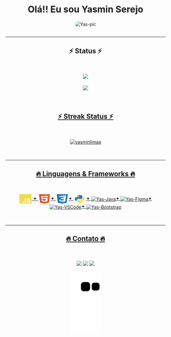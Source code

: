 <h1 align="center"> Olá!! Eu sou Yasmin Serejo </h1>

<div align="center">
  <img align="center" alt="Yas-pic" height="200" style="border-radius:50px;"    
       src="https://media.discordapp.net/attachments/889656111890833429/952983667800694804/yas-pic.gif"><br><br>
 </div>
  
  <hr>
 
<h2 align="center">⚡ Status ⚡ </h2> <br><br>
<div align="center">
  <a href="https://github.com/yasminlimaa">
  <img height="180em" src="https://github-readme-stats.vercel.app/api?username=yasminlimaa&show_icons=true&theme=radical&include_all_commits=true&count_private=true"/><br><br>
  <img height="180em" src="https://github-readme-stats.vercel.app/api/top-langs/?username=yasminlimaa&layout=compact&langs_count=7&theme=radical"/>
</div><br><br>

<h2 align="center">⚡ Streak Status ⚡ </h2> <br><br>
<div align="center">
  <a href="https://github.com/yasminlimaa">
  <img height="180em" src="http://github-readme-streak-stats.herokuapp.com/?user=yasminlimaa&theme=radical&date_format=j%20M%5B%20Y%5D" alt="yasminlimaa" />
</div><br><br>
  
<hr>
  <h2 align="center">🔥 Linguagens & Frameworks 🔥 </h2>
<div style="display: inline_block" align="center" ><br><br>
  <img align="center"  alt="Yas-Js" height="30" width="40" src="https://raw.githubusercontent.com/devicons/devicon/master/icons/javascript/javascript-plain.svg">	&#10022;
  <img align="center" alt="Yas-HTML" height="30" width="40" src="https://raw.githubusercontent.com/devicons/devicon/master/icons/html5/html5-original.svg">&#10022;
  <img align="center" alt="Yas-CSS" height="30" width="40" src="https://raw.githubusercontent.com/devicons/devicon/master/icons/css3/css3-original.svg">&#10022;
  <img align="center" alt="Yas-Python" height="30" width="40" src="https://raw.githubusercontent.com/devicons/devicon/master/icons/python/python-original.svg">&#10022;
  <img align="center" alt="Yas-Java" height="30" width="40" src="https://cdn.jsdelivr.net/gh/devicons/devicon/icons/java/java-original.svg">&#10022;
  <img align="center" alt="Yas-Figma" height="30" width="40" src="https://cdn.jsdelivr.net/gh/devicons/devicon/icons/figma/figma-original.svg">&#10022;
  <img align="center" alt="Yas-VSCode" height="30" width="40" src="https://cdn.jsdelivr.net/gh/devicons/devicon/icons/visualstudio/visualstudio-plain.svg">&#10022;
  <img align="center" alt="Yas-Bootstrap" height="30" width="40" src="https://cdn.jsdelivr.net/gh/devicons/devicon/icons/bootstrap/bootstrap-plain.svg">

 
</div> <br><br>
  


<hr>
 
<h2 align="center">🔥 Contato 🔥 </h2> <br><br>
<div align="center"  style="padding: 5px"> 
  <a  href="https://www.linkedin.com/in/yasmin-serejo/" target="_blank"><img src="https://img.shields.io/badge/-LinkedIn-%230077B5?style=for-the-badge&logo=linkedin&logoColor=white" target="_blank"></a> 
  <a href = "mailto:yasminserejo@gmail.com"><img src="https://img.shields.io/badge/-Gmail-%23333?style=for-the-badge&logo=gmail&logoColor=white" target="_blank"></a>
  <a href="https://discord.gg/YzaBVmnU9h" target="_blank"><img src="https://img.shields.io/badge/Discord-7289DA?style=for-the-badge&logo=discord&logoColor=white" target="_blank"></a> 
  
 ![Snake animation](https://github.com/yasminlimaa/yasminlimaa/blob/output/github-contribution-grid-snake.svg)
</div>
  
 
 
  
 
 
